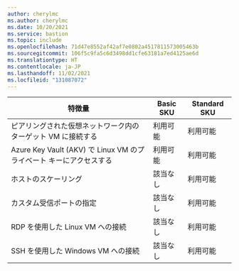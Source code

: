 ```yaml
---
author: cherylmc
ms.author: cherylmc
ms.date: 10/20/2021
ms.service: bastion
ms.topic: include
ms.openlocfilehash: 71d47e8552af42af7e0802a4517811573005463b
ms.sourcegitcommit: 106f5c9fa5c6d3498dd1cfe63181a7ed4125ae6d
ms.translationtype: HT
ms.contentlocale: ja-JP
ms.lasthandoff: 11/02/2021
ms.locfileid: "131087072"
---
```

| 特徴量 | Basic SKU | Standard SKU |
|---|---|---|
| ピアリングされた仮想ネットワーク内のターゲット VM に接続する | 利用可能 | 利用可能 |
| Azure Key Vault (AKV) で Linux VM のプライベート キーにアクセスする | 利用可能 | 利用可能 |
| ホストのスケーリング | 該当なし | 利用可能 |
| カスタム受信ポートの指定 | 該当なし | 利用可能|
| RDP を使用した Linux VM への接続 | 該当なし| 利用可能|
| SSH を使用した Windows VM への接続 | 該当なし | 利用可能|
